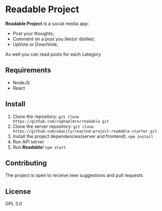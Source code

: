 # Readable Project

**Readable Project** is a social media app:
-   Post your thoughts;
-   Comment on a post you like(or dislike);
-   UpVote or DownVote;

As well you can read posts for each category

## Requirements
-   NodeJS
-   React

## Install
1. Clone the repository:
`git clone https://github.com/raphaelmro/readable.git`
2. Clone the server repository:
`git clone https://github.com/udacity/reactnd-project-readable-starter.git`
3. Install the project dependencies(server and frontend):
`npm install`
4. Run API server
5. Run **Readable**! `npm start`

## Contributing
The project is open to receive new suggestions and pull requests

## License
GPL 3.0